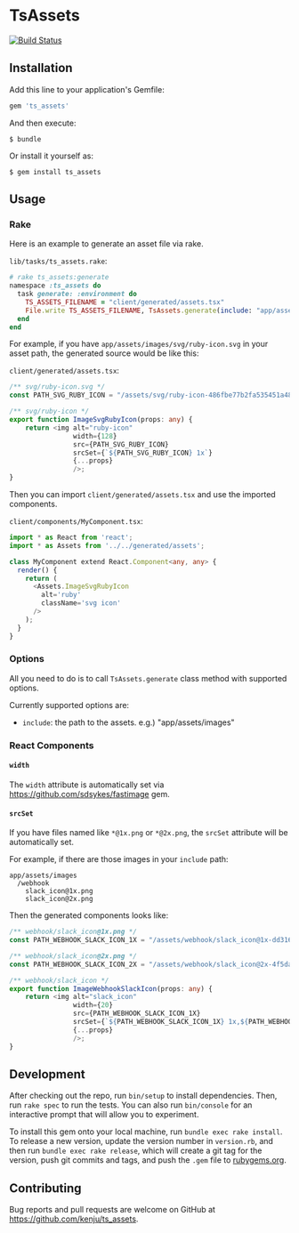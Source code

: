 # TsAssets

[![Build Status](https://travis-ci.org/bitjourney/ts_assets-rails.svg?branch=master)](https://travis-ci.org/bitjourney/ts_assets-rails)

## Installation

Add this line to your application's Gemfile:

```ruby
gem 'ts_assets'
```

And then execute:

    $ bundle

Or install it yourself as:

    $ gem install ts_assets

## Usage

### Rake

Here is an example to generate an asset file via rake.

`lib/tasks/ts_assets.rake`:

```ruby
# rake ts_assets:generate
namespace :ts_assets do
  task generate: :environment do
    TS_ASSETS_FILENAME = "client/generated/assets.tsx"
    File.write TS_ASSETS_FILENAME, TsAssets.generate(include: "app/assets/images")
  end
end
```

For example, if  you have `app/assets/images/svg/ruby-icon.svg` in your asset path, the generated source would be like this:

`client/generated/assets.tsx`:

```typescript
/** svg/ruby-icon.svg */
const PATH_SVG_RUBY_ICON = "/assets/svg/ruby-icon-486fbe77b2fa535451a48ccd48587f8a1359fb373b7843e14fb5a84cb2697160.svg";

/** svg/ruby-icon */
export function ImageSvgRubyIcon(props: any) {
    return <img alt="ruby-icon"
                width={128}
                src={PATH_SVG_RUBY_ICON}
                srcSet={`${PATH_SVG_RUBY_ICON} 1x`}
                {...props}
                />;
}
```

Then you can import `client/generated/assets.tsx` and use the imported components.

`client/components/MyComponent.tsx`:

```typescript
import * as React from 'react';
import * as Assets from '../../generated/assets';

class MyComponent extend React.Component<any, any> {
  render() {
    return (
      <Assets.ImageSvgRubyIcon 
        alt='ruby' 
        className='svg icon' 
      />
    );
  }
}
```

### Options

All you need to do is to call `TsAssets.generate` class method with supported options. 

Currently supported options are:

- `include`: the path to the assets. e.g.) "app/assets/images"

### React Components

#### `width`

The `width` attribute is automatically set via https://github.com/sdsykes/fastimage gem.

#### `srcSet`

If you have files named like `*@1x.png` or `*@2x.png`, the `srcSet` attribute will be automatically set.

For example, if there are those images in your `include` path:

```
app/assets/images
  /webhook
    slack_icon@1x.png
    slack_icon@2x.png
```

Then the generated components looks like:

```typescript
/** webhook/slack_icon@1x.png */
const PATH_WEBHOOK_SLACK_ICON_1X = "/assets/webhook/slack_icon@1x-dd316f78fb005e28fb960482d5972fc58ab33da6836c684c1b61e7cb1b60d1e0.png";

/** webhook/slack_icon@2x.png */
const PATH_WEBHOOK_SLACK_ICON_2X = "/assets/webhook/slack_icon@2x-4f5daeae796f89bb5590bae233226cacd092c1c4e911a12061bfe12c597cc885.png";

/** webhook/slack_icon */
export function ImageWebhookSlackIcon(props: any) {
    return <img alt="slack_icon"
                width={20}
                src={PATH_WEBHOOK_SLACK_ICON_1X}
                srcSet={`${PATH_WEBHOOK_SLACK_ICON_1X} 1x,${PATH_WEBHOOK_SLACK_ICON_2X} 2x`}
                {...props}
                />;
}
```

## Development

After checking out the repo, run `bin/setup` to install dependencies. Then, run `rake spec` to run the tests. You can also run `bin/console` for an interactive prompt that will allow you to experiment.

To install this gem onto your local machine, run `bundle exec rake install`. To release a new version, update the version number in `version.rb`, and then run `bundle exec rake release`, which will create a git tag for the version, push git commits and tags, and push the `.gem` file to [rubygems.org](https://rubygems.org).

## Contributing

Bug reports and pull requests are welcome on GitHub at https://github.com/kenju/ts_assets.
